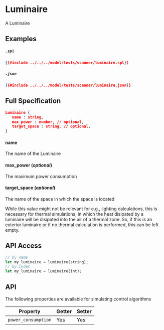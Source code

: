 # Luminaire

A Luminaire

## Examples

##### `.spl`
```json
{{#include ../../../model/tests/scanner/luminaire.spl}}
```

##### `.json`
```json
{{#include ../../../model/tests/scanner/luminaire.json}}
```


 ## Full Specification

```json
Luminaire {
   name : string,
   max_power : number, // optional,
   target_space : string, // optional,
}
```



#### name

The name of the Luminaire




#### max_power (*optional*)

The maximum power consumption




#### target_space (*optional*)

The name of the space in which the space is located

While this value might not be relevant for
e.g., lighting calculations, this is necessary for
thermal simulations, in which the heat disipated by
a luminaire will be disipated into the air of a thermal
zone. So, if this is an exterior luminaire or if no thermal
calculation is performed, this can be left empty.






## API Access

```rs
// by name
let my_luminaire = luminaire(string);
// by index
let my_luminaire = luminaire(int);
```



## API

The following properties are available for simulating control algorithms

| Property | Getter | Setter |
|----------|--------|--------|
| `power_consumption` | Yes   | Yes |